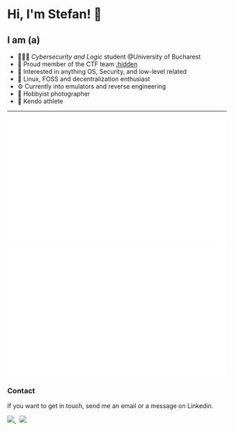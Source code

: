 # Hi, I'm Stefan! 🍃

## I am (a)
* 🧑🏻‍💻 _Cybersecurity and Logic_ student @University of Bucharest
* 👾 Proud member of the CTF team [.hidden](https://dothidden.xyz) 
* 💾 Interested in anything OS, Security, and low-level related
* 🐧 Linux, FOSS and decentralization enthusiast
* ⚙ Currently into emulators and reverse engineering
* 📸 Hobbyist photographer
* 🤺 Kendo athlete

----
<!--
<div style="display:flex; flex-direction:row; align-items:center; justify-content:start;">
  <img align="center" src="https://github-readme-stats.vercel.app/api/top-langs?username=Stefan-Radu&theme=gruvbox&hide_border=true&layout=compact&langs_count=6&exclude_repo=obsidian,cursuri-licenta&card_width=200&hide=processing,jupyter%20notebook,c%23,dart,css,html,tex" alt="stef's langs card" /> &emsp;
 <img align="center" src="https://github-readme-stats.vercel.app/api?username=Stefan-Radu&show_icons=true&theme=gruvbox&hide_border=true&hide=issues" alt="stef's stats card" />
</div>  </br> -->

<span>
<img src="https://raw.githubusercontent.com/stefan-radu/github-stats/master/generated/overview.svg#gh-dark-mode-only"></img>
<img src="https://raw.githubusercontent.com/stefan-radu/github-stats/master/generated/languages.svg#gh-dark-mode-only"></img>
</span>

<!-- ![](https://raw.githubusercontent.com/stefan-radu/github-stats/master/generated/overview.svg#gh-dark-mode-only)
![](https://raw.githubusercontent.com/stefan-radu/github-stats/master/generated/languages.svg#gh-dark-mode-only)
-->

### Contact

If you want to get in touch, send me an email or a message on Linkedin.

<a href="mailto:stefan@radu.cc"> 
 <img src="https://img.shields.io/static/v1?label=&message=Email&color=edb100&logo=&style=for-the-badge&messageColor=black"</img>
</a> &nbsp;
<a href="https://www.linkedin.com/in/stefan-octavian-radu/"> 
 <img src="https://img.shields.io/badge/LinkedIn-0077B5?style=for-the-badge&logo=linkedin&logoColor=white"</img> 
</a>
